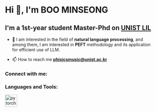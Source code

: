 # Hi 👋, I'm BOO MINSEONG
## I'm a 1st-year student Master-Phd on [UNIST LIL](https://sites.google.com/view/language-intelligence-lab)

- 🔭 I am interested in the field of **natural language processing**, and among them, I am interested in **PEFT** methodology and its application for efficient use of LLM. 

- 📫 How to reach me **phisicsmusic@unist.ac.kr**

<h3 align="left">Connect with me:</h3>
<p align="left">
</p>

<h3 align="left">Languages and Tools:</h3>
<p align="left"> <a href="https://pytorch.org/" target="_blank" rel="noreferrer"> <img src="https://www.vectorlogo.zone/logos/pytorch/pytorch-icon.svg" alt="pytorch" width="40" height="40"/> </a> </p>
